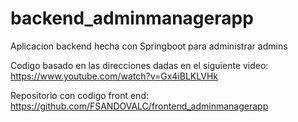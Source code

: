 # backend_adminmanagerapp
Aplicacion backend hecha con Springboot para administrar admins

Codigo basado en las direcciones dadas en el siguiente video: https://www.youtube.com/watch?v=Gx4iBLKLVHk

Repositorio con codigo front end: https://github.com/FSANDOVALC/frontend_adminmanagerapp
